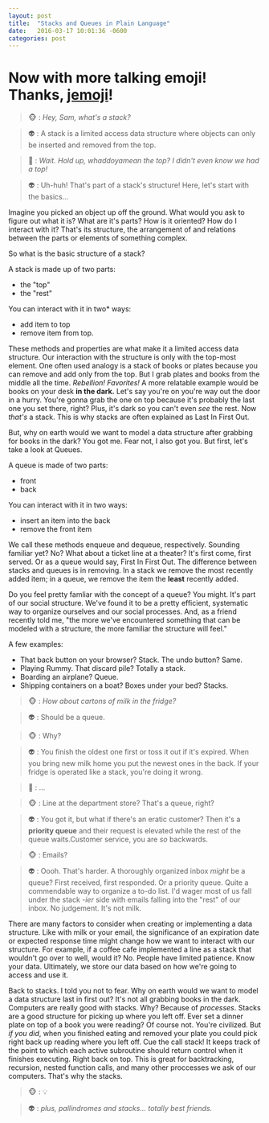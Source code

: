 ```yaml
---
layout: post
title:  "Stacks and Queues in Plain Language"
date:   2016-03-17 10:01:36 -0600
categories: post
---
```

# Now with more talking emoji! Thanks, [jemoji](https://rubygems.org/gems/jemoji)!
  

>:monkey_face: : *Hey, Sam, what's a stack?*

>:alien: : A stack is a limited access data structure where objects can only be inserted and removed from the top. 

>:hear_no_evil: : *Wait. Hold up, whaddoyamean the top? I didn't even know we had a top!*

>:alien: : Uh-huh! That's part of a stack's structure! Here, let's start with the basics... 

Imagine you picked an object up off the ground. What would you ask to figure out what it is? What are it's parts? How is it oriented? How do I interact with it? That's its structure, the arrangement of and relations between the parts or elements of something complex.

So what is the basic structure of a stack?

A stack is made up of two parts: 

* the "top" 
* the "rest" 

You can interact with it in two* ways: 

* add item to top
* remove item from top.

These methods and properties are what make it a limited access data structure. Our interaction with the structure is only with the top-most element. One often used analogy is a stack of books or plates because you can remove and add only from the top. But I grab plates and books from the middle all the time. *Rebellion! Favorites!* A more relatable example would be books on your desk **in the dark.** Let's say you're on you're way out the door in a hurry. You're gonna grab the one on top because it's probably the last one you set there, right? Plus, it's dark so you can't even *see* the rest. Now *that's* a stack. This is why stacks are often explained as Last In First Out. 

But, why on earth would we want to model a data structure after grabbing for books in the dark? You got me. Fear not, I also got you. But first, let's take a look at Queues.

A queue is made of two parts:

* front
* back

You can interact with it in two ways: 

* insert an item into the back
* remove the front item

We call these methods enqueue and dequeue, respectively. Sounding familiar yet? No? What about a ticket line at a theater? It's first come, first served. Or as a queue would say, First In First Out. The difference between stacks and queues is in removing. In a stack we remove the most recently added item; in a queue, we remove the item the **least** recently added. 

Do you feel pretty famliar with the concept of a queue? You might. It's part of our social structure. We've found it to be a pretty efficient, systematic way to organize ourselves and our social processes. And, as a friend recently told me, "the more we've encountered something that can be modeled with a structure, the more familiar the structure will feel." 

A few examples:

* That back button on your browser? Stack. The undo button? Same.
* Playing Rummy. That discard pile? Totally a stack.
* Boarding an airplane? Queue.
* Shipping containers on a boat? Boxes under your bed? Stacks.


>:monkey_face: : *How about cartons of milk in the fridge?*

>:alien: : Should be a queue. 

>:monkey_face: : Why? 

>:alien: : You finish the oldest one first or toss it out if it's expired. When you bring new milk home you put the newest ones in the back. If your fridge is operated like a stack, you're doing it wrong.

>:speak_no_evil: : ...


>:monkey_face: : Line at the department store? That's a queue, right? 

>:alien: : You got it, but what if there's an eratic customer? Then it's a **priority queue** and their request is elevated while the rest of the queue waits.Customer service, you are *so* backwards.


>:monkey_face: : Emails? 

>:alien: : Oooh. That's harder. A thoroughly organized inbox *might* be a queue? First received, first responded. Or a priority queue. Quite a commendable way to organize a to-do list. I'd wager most of us fall under the stack *-ier* side with emails falling into the "rest"  of our inbox. No judgement. It's not milk.

There are many factors to consider when creating or implementing a data structure. Like with milk or your email, the significance of an expiration date or expected response time might change how we want to interact with our structure. For example, if a coffee cafe implemented a line as a stack that wouldn't go over to well, would it? No. People have limited patience. Know your data. Ultimately, we store our data based on how we're going to access and use it.

Back to stacks. I told you not to fear.  Why on earth would we want to model a data structure last in first out? It's not all grabbing books in the dark. Computers are really good with stacks. Why? Because of *processes*. Stacks are a good structure for picking up where you left off. Ever set a dinner plate on top of a book you were reading? Of course not. You're civilized. But *if you did*, when you finished eating and removed your plate you could pick right back up reading where you left off. Cue the call stack! It keeps track of the point to which each active subroutine should return control when it finishes executing. Right back on top. This is great for backtracking, recursion, nested function calls, and many other proccesses we ask of our computers. That's why the stacks. 

>:monkey_face: : :bulb:

>:alien: : *plus, pallindromes and stacks... totally best friends.* 



